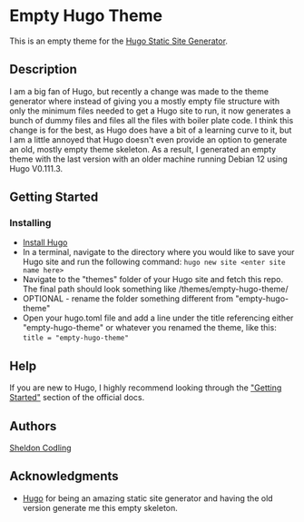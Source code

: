 # Empty Hugo Theme

This is an empty theme for the [Hugo Static Site Generator](https://gohugo.io/).

## Description
 
I am a big fan of Hugo, but recently a change was made to the theme generator where instead of giving you a mostly empty file structure with only the minimum files needed to get a Hugo site to run, it now generates a bunch of dummy files and files all the files with boiler plate code. I think this change is for the best, as Hugo does have a bit of a learning curve to it, but I am a little annoyed that Hugo doesn't even provide an option to generate an old, mostly empty theme skeleton. As a result, I generated an empty theme with the last version with an older machine running Debian 12 using Hugo V0.111.3.

## Getting Started

### Installing

* [Install Hugo](https://gohugo.io/installation/)
* In a terminal, navigate to the directory where you would like to save your Hugo site and run the following command:
   ```hugo new site <enter site name here>```
* Navigate to the "themes" folder of your Hugo site and fetch this repo. The final path should look something like <your site>/themes/empty-hugo-theme/
* OPTIONAL - rename the folder something different from "empty-hugo-theme"
* Open your hugo.toml file and add a line under the title referencing either "empty-hugo-theme" or whatever you renamed the theme, like this:
    ```title = "empty-hugo-theme"```

## Help

If you are new to Hugo, I highly recommend looking through the ["Getting Started"](https://gohugo.io/getting-started/) section of the official docs. 

## Authors

[Sheldon Codling](https://www.sheldonc.ca)

## Acknowledgments

* [Hugo](https://gohugo.io/) for being an amazing static site generator and having the old version generate me this empty skeleton.
